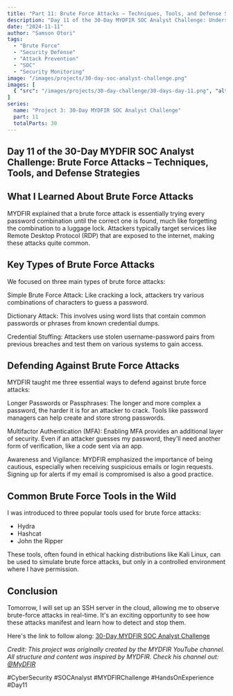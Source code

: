 ```yaml
---
title: "Part 11: Brute Force Attacks – Techniques, Tools, and Defense Strategies"
description: "Day 11 of the 30-Day MYDFIR SOC Analyst Challenge: Understanding brute force attacks and implementing effective defense strategies."
date: "2024-11-11"
author: "Samson Otori"
tags:
  - "Brute Force"
  - "Security Defense"
  - "Attack Prevention"
  - "SOC"
  - "Security Monitoring"
image: "/images/projects/30-day-soc-analyst-challenge.png"
images: [
  { "src": "/images/projects/30-day-challenge/30-days-day-11.png", "alt": "30 Days MYDFIR SOC Analyst Challenge Day 11" }
]
series:
  name: "Project 3: 30-Day MYDFIR SOC Analyst Challenge"
  part: 11
  totalParts: 30
---
```


## Day 11 of the 30-Day MYDFIR SOC Analyst Challenge: Brute Force Attacks – Techniques, Tools, and Defense Strategies

## What I Learned About Brute Force Attacks

MYDFIR explained that a brute force attack is essentially trying every password combination until the correct one is found, much like forgetting the combination to a luggage lock. Attackers typically target services like Remote Desktop Protocol (RDP) that are exposed to the internet, making these attacks quite common.

## Key Types of Brute Force Attacks

We focused on three main types of brute force attacks:

Simple Brute Force Attack: 
Like cracking a lock, attackers try various combinations of characters to guess a password.

Dictionary Attack:
This involves using word lists that contain common passwords or phrases from known credential dumps.

Credential Stuffing:
Attackers use stolen username-password pairs from previous breaches and test them on various systems to gain access.

## Defending Against Brute Force Attacks

MYDFIR taught me three essential ways to defend against brute force attacks:

Longer Passwords or Passphrases: The longer and more complex a password, the harder it is for an attacker to crack. Tools like password managers can help create and store strong passwords.

Multifactor Authentication (MFA): Enabling MFA provides an additional layer of security. Even if an attacker guesses my password, they'll need another form of verification, like a code sent via an app.

Awareness and Vigilance: MYDFIR emphasized the importance of being cautious, especially when receiving suspicious emails or login requests. Signing up for alerts if my email is compromised is also a good practice.

## Common Brute Force Tools in the Wild

I was introduced to three popular tools used for brute force attacks:
- Hydra
- Hashcat
- John the Ripper

These tools, often found in ethical hacking distributions like Kali Linux, can be used to simulate brute force attacks, but only in a controlled environment where I have permission.

## Conclusion

Tomorrow, I will set up an SSH server in the cloud, allowing me to observe brute-force attacks in real-time. It's an exciting opportunity to see how these attacks manifest and learn how to detect and stop them.

Here's the link to follow along: [30-Day MYDFIR SOC Analyst Challenge](https://www.youtube.com/watch?v=eOie0SDMuGA&list=PLG6KGSNK4PuBWmX9NykU0wnWamjxdKhDJ&index=37)

*Credit: This project was originally created by the MYDFIR YouTube channel. All structure and content was inspired by MYDFIR. Check his channel out: [@MyDFIR](https://www.youtube.com/@MyDFIR)*

#CyberSecurity #SOCAnalyst #MYDFIRChallenge #HandsOnExperience #Day11 